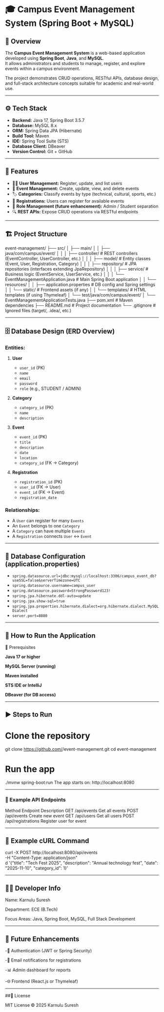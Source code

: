 # 🎓 Campus Event Management System (Spring Boot + MySQL)

## 🧾 Overview
The **Campus Event Management System** is a web-based application developed using **Spring Boot**, **Java**, and **MySQL**.  
It allows administrators and students to manage, register, and explore events within a campus environment.

The project demonstrates CRUD operations, RESTful APIs, database design, and full-stack architecture concepts suitable for academic and real-world use.

---

## ⚙️ Tech Stack
- **Backend:** Java 17, Spring Boot 3.5.7
- **Database:** MySQL 8.x
- **ORM:** Spring Data JPA (Hibernate)
- **Build Tool:** Maven
- **IDE:** Spring Tool Suite (STS)
- **Database Client:** DBeaver
- **Version Control:** Git + GitHub

---

## 🧩 Features
- 👩‍🎓 **User Management:** Register, update, and list users
- 🎉 **Event Management:** Create, update, view, and delete events
- 🏷️ **Categories:** Classify events by type (technical, cultural, sports, etc.)
- 📝 **Registrations:** Users can register for available events
- 🔐 **Role Management (future enhancement):** Admin / Student separation
- 🔍 **REST APIs:** Expose CRUD operations via RESTful endpoints

---

## 🏗️ Project Structure

event-management/
├── src/
│ ├── main/
│ │ ├── java/com/campus/event/
│ │ │ ├── controller/ # REST controllers (EventController, UserController, etc.)
│ │ │ ├── model/ # Entity classes (Event, User, Registration, Category)
│ │ │ ├── repository/ # JPA repositories (interfaces extending JpaRepository)
│ │ │ ├── service/ # Business logic (EventService, UserService, etc.)
│ │ │ └── EventManagementApplication.java # Main Spring Boot application
│ │ └── resources/
│ │ ├── application.properties # DB config and Spring settings
│ │ └── static/ # Frontend assets (if any)
│ │ └── templates/ # HTML templates (if using Thymeleaf)
│ └── test/java/com/campus/event/
│ └── EventManagementApplicationTests.java
├── pom.xml # Maven dependencies
├── README.md # Project documentation
└── .gitignore # Ignored files (target/, .idea/, etc.)


---

## 🗄️ Database Design (ERD Overview)

### Entities:
1. **User**
   - `user_id` (PK)
   - `name`
   - `email`
   - `password`
   - `role` (e.g., STUDENT / ADMIN)

2. **Category**
   - `category_id` (PK)
   - `name`
   - `description`

3. **Event**
   - `event_id` (PK)
   - `title`
   - `description`
   - `date`
   - `location`
   - `category_id` (FK → Category)

4. **Registration**
   - `registration_id` (PK)
   - `user_id` (FK → User)
   - `event_id` (FK → Event)
   - `registration_date`

### Relationships:
- A `User` can register for many `Events`
- An `Event` belongs to one `Category`
- A `Category` can have multiple `Events`
- A `Registration` connects `User` ↔ `Event`

---

## 🧰 Database Configuration (application.properties)

- `spring.datasource.url=jdbc:mysql://localhost:3306/campus_event_db?useSSL=false&serverTimezone=UTC`
- `spring.datasource.username=campus_user`
- `spring.datasource.password=StrongPassword123!`
- `spring.jpa.hibernate.ddl-auto=update`
- `spring.jpa.show-sql=true`
- `spring.jpa.properties.hibernate.dialect=org.hibernate.dialect.MySQLDialect`
- `server.port=8080`

---

## 🚀 How to Run the Application
🧱 Prerequisites

**Java 17 or higher**

**MySQL Server (running)**

**Maven installed**

**STS IDE or IntelliJ**

**DBeaver (for DB access)**

---

## ▶️ Steps to Run
# Clone the repository
git clone https://github.com/<your-username>/event-management.git
cd event-management

# Run the app
./mvnw spring-boot:run
The app starts on: http://localhost:8080

---

### 🧪 Example API Endpoints
Method	Endpoint	Description
GET	/api/events	Get all events
POST	/api/events	Create new event
GET	/api/users	Get all users
POST	/api/registrations	Register user for event

---

## 📘 Example cURL Command
curl -X POST http://localhost:8080/api/events \
-H "Content-Type: application/json" \
d '{"title": "Tech Fest 2025", "description": "Annual technology fest", "date": "2025-11-10", "category_id": 1}'

---

## 🧑‍💻 Developer Info

Name: Karnulu Suresh

Department: ECE (B.Tech)

Focus Areas: Java, Spring Boot, MySQL, Full Stack Development

---

## 🧠 Future Enhancements

-🔐 Authentication (JWT or Spring Security)

-📩 Email notifications for registrations

-📊 Admin dashboard for reports

-🌐 Frontend (React.js or Thymeleaf)

---

##📄 License

MIT License © 2025 Karnulu Suresh